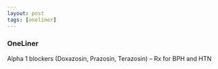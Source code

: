 ```yaml
---
layout: post
tags: [oneliner]
---
```



### OneLiner

Alpha 1 blockers (Doxazosin, Prazosin, Terazosin) – Rx for BPH and HTN
